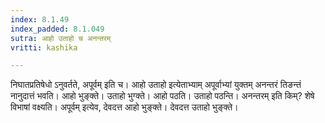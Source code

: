 ```yaml
---
index: 8.1.49
index_padded: 8.1.049
sutra: आहो उताहो च अनन्तरम्
vritti: kashika

---
```

निघातप्रतिषेधो ऽनुवर्तते, अपूर्वम् इति च। आहो उताहो इत्येताभ्याम् अपूर्वाभ्यां युक्तम् अनन्तरं तिङन्तं नानुदात्तं भवति। आहो भुङ्क्ते। उताहो भुग्क्ते। आहो पठति। उताहो पठन्ति। अनन्तरम् इति किम्? शेषे विभाषां वक्ष्यति। अपूर्वम् इत्येव, देवदत्त आहो भुङ्क्ते। देवदत्त उताहो भुङ्क्ते।